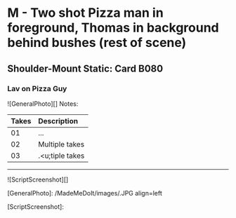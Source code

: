 # M - Two shot Pizza man in foreground, Thomas in background behind bushes (rest of scene)

## Shoulder-Mount Static: Card B080

### Lav on Pizza Guy

![GeneralPhoto][]
Notes: 

| Takes | Description |
|:---|:----|
| 01 | ... |
| 02 | Multiple takes |
| 03 | .<u;tiple takes |

----

![ScriptScreenshot][]


[GeneralPhoto]:  /MadeMeDoIt/images/.JPG align=left

[ScriptScreenshot]: 